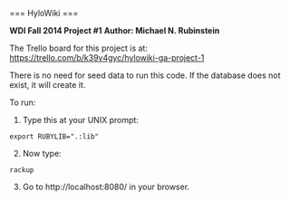 === HyloWiki ===

**WDI Fall 2014 Project #1**
**Author: Michael N. Rubinstein**

The Trello board for this project is at:
https://trello.com/b/k39v4gyc/hylowiki-ga-project-1

There is no need for seed data to run this code. If the database does not exist, it will create it.

To run:

1. Type this at your UNIX prompt:

<code>export RUBYLIB=".:lib"</code>

2. Now type:

<code>rackup</code>

3. Go to http://localhost:8080/ in your browser.

